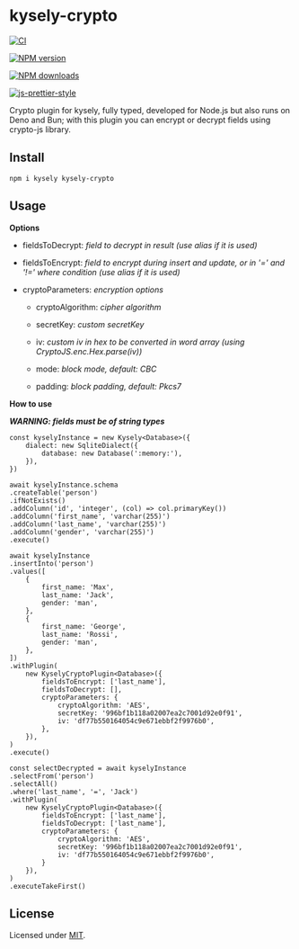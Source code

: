 
  

# kysely-crypto

  

[![CI](https://github.com/alenap93/kysely-crypto/actions/workflows/ci.yml/badge.svg)](https://github.com/alenap93/kysely-crypto/actions/workflows/ci.yml)

[![NPM version](https://img.shields.io/npm/v/kysely-crypto.svg?style=flat)](https://www.npmjs.com/package/kysely-crypto)

[![NPM downloads](https://img.shields.io/npm/dm/kysely-crypto.svg?style=flat)](https://www.npmjs.com/package/kysely-crypto)

[![js-prettier-style](https://img.shields.io/badge/code%20style-prettier-brightgreen.svg?style=flat)](https://prettier.io/)

  

Crypto plugin for kysely, fully typed, developed for Node.js but also runs on Deno and Bun; with this plugin you can encrypt or decrypt fields using crypto-js library.



## Install

```
npm i kysely kysely-crypto
```

## Usage

**Options**

* fieldsToDecrypt: *field to decrypt in result (use alias if it is used)*

* fieldsToEncrypt: *field to encrypt during insert and update, or in '=' and '!=' where condition (use alias if it is used)*

* cryptoParameters: *encryption options*

    * cryptoAlgorithm: *cipher algorithm*

    * secretKey: *custom secretKey*

    * iv: *custom iv in hex to be converted in word array (using CryptoJS.enc.Hex.parse(iv))*

    * mode: *block mode, default: CBC*

    * padding: *block padding, default: Pkcs7*


**How to use**

***WARNING: fields must be of string types***

    const kyselyInstance = new Kysely<Database>({
        dialect: new SqliteDialect({
            database: new Database(':memory:'),
        }),    
    })
    
    await kyselyInstance.schema
    .createTable('person')
    .ifNotExists()
    .addColumn('id', 'integer', (col) => col.primaryKey())
    .addColumn('first_name', 'varchar(255)')
    .addColumn('last_name', 'varchar(255)')
    .addColumn('gender', 'varchar(255)')
    .execute()
    
    await kyselyInstance
    .insertInto('person')
    .values([
        {   
            first_name: 'Max',
            last_name: 'Jack',
            gender: 'man',
        },
        {
            first_name: 'George',
            last_name: 'Rossi',
            gender: 'man',
        },
    ])
    .withPlugin(
        new KyselyCryptoPlugin<Database>({
            fieldsToEncrypt: ['last_name'],
            fieldsToDecrypt: [],
            cryptoParameters: {
                cryptoAlgorithm: 'AES',
                secretKey: '996bf1b118a02007ea2c7001d92e0f91',
                iv: 'df77b550164054c9e671ebbf2f9976b0',
            },
        }),
    )
    .execute()
    
    const selectDecrypted = await kyselyInstance
    .selectFrom('person')
    .selectAll()
    .where('last_name', '=', 'Jack')    
    .withPlugin(
        new KyselyCryptoPlugin<Database>({
            fieldsToEncrypt: ['last_name'],
            fieldsToDecrypt: ['last_name'],
            cryptoParameters: {
                cryptoAlgorithm: 'AES',
                secretKey: '996bf1b118a02007ea2c7001d92e0f91',
                iv: 'df77b550164054c9e671ebbf2f9976b0',
            }
        }),
    )
    .executeTakeFirst()  

## License

  

Licensed under [MIT](./LICENSE).
